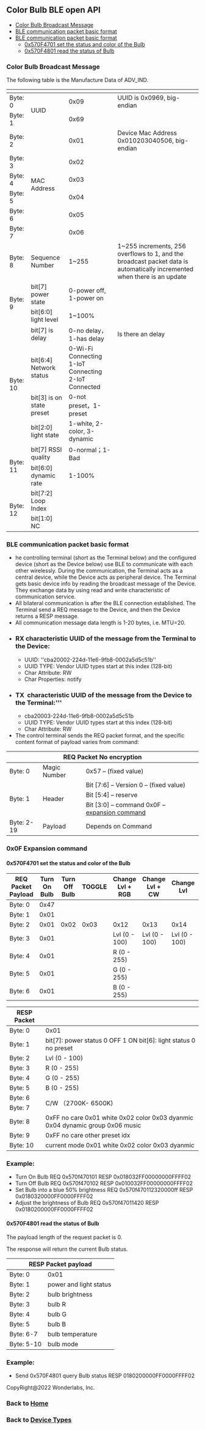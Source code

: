 ## Color Bulb BLE open API

- [Color Bulb Broadcast Message](#color-bulb-broadcast-message)
- [BLE communication packet basic format](#ble-communication-packet-basic-format)
- [BLE communication packet basic format](#broadcast-message-format)
  - [0x570F4701 set the status and color of the Bulb](#0x570F4701-set-the-status-and-color-of-the-Bulb)
  - [0x570F4801 read the status of Bulb](#0x570F4801-read-the-status-of-Bulb)

### Color Bulb Broadcast Message

The following table is the Manufacture Data of ADV_IND.

<table>
    <thead>
        <tr>
            <th colspan=4></th>
        </tr>
    </thead>
    <tbody>
        <tr>
            <td rowspan=1>Byte: 0</td>
            <td rowspan=2>UUID</td>
            <td rowspan=1>0x09</td>
            <td rowspan=1>UUID is 0x0969, big-endian</td>
        </tr>
        <tr>
            <td rowspan=1>Byte: 1</td>
            <td rowspan=1>0x69</td>
            <td rowspan=1></td>
        </tr>
        <tr>
            <td rowspan=1>Byte: 2</td>
            <td rowspan=6>MAC Address</td>
            <td rowspan=1>0x01</td>
            <td rowspan=1>Device Mac Address 0x010203040506, big-endian</td>
        </tr>
        <tr>
            <td rowspan=1>Byte: 3</td>
            <td rowspan=1>0x02</td>
            <td rowspan=1></td>
        </tr>
        <tr>
            <td rowspan=1>Byte: 4</td>
            <td rowspan=1>0x03</td>
            <td rowspan=1></td>
        </tr>
        <tr>
            <td rowspan=1>Byte: 5</td>
            <td rowspan=1>0x04</td>
            <td rowspan=1></td>
        </tr>
        <tr>
            <td rowspan=1>Byte: 6</td>
            <td rowspan=1>0x05</td>
            <td rowspan=1></td>
        </tr>
        <tr>
            <td rowspan=1>Byte: 7</td>
            <td rowspan=1>0x06</td>
            <td rowspan=1></td>
        </tr>
        <tr>
            <td rowspan=1>Byte: 8</td>
            <td rowspan=1>Sequence Number</td>
            <td rowspan=1>1~255</td>
            <td rowspan=1>1~255 increments, 256 overflows to 1, and the broadcast packet data is automatically incremented when there is an update</td>
        </tr>
        <tr>
            <td rowspan=2>Byte: 9</td>
            <td rowspan=1>bit[7] power state</td>
            <td rowspan=1>0-power off, 1-power on</td>
            <td rowspan=1></td>
        </tr>
        <tr>
            <td rowspan=1>bit[6:0] light level</td>
            <td rowspan=1>1~100%</td>
            <td rowspan=1></td>
        </tr>
        <tr>
            <td rowspan=4>Byte: 10</td>
            <td rowspan=1>bit[7] is delay</td>
            <td rowspan=1>0-no delay，1-has delay</td>
            <td rowspan=1>Is there an delay</td>
        </tr>
        <tr>
            <td rowspan=1>bit[6:4] Network status</td>
            <td rowspan=1>0-Wi-Fi Connecting 1-IoT Connecting 2-IoT Connected</td>
            <td rowspan=1></td>
        </tr>
        <tr>
            <td rowspan=1>bit[3] is on state preset</td>
            <td rowspan=1>0-not preset，1-preset</td>
            <td rowspan=1></td>
        </tr>
        <tr>
            <td rowspan=1>bit[2:0] light state</td>
            <td rowspan=1>1-white, 2-color, 3-dynamic</td>
            <td rowspan=1></td>
        </tr>
        <tr>
            <td rowspan=2>Byte: 11</td>
            <td rowspan=1>bit[7] RSSI quality</td>
            <td rowspan=1>0-normal；1-Bad</td>
            <td rowspan=1></td>
        </tr>
        <tr>
            <td rowspan=1>bit[6:0] dynamic rate</td>
            <td rowspan=1>1-100%</td>
            <td rowspan=1></td>
        </tr>
        <tr>
            <td rowspan=2>Byte: 12</td>
            <td rowspan=1>bit[7:2]  Loop Index</td>
            <td rowspan=1></td>
            <td rowspan=1></td>
        </tr>
        <tr>
            <td rowspan=1>bit[1:0] NC</td>
            <td rowspan=1></td>
            <td rowspan=1></td>
        </tr>
    </tbody>
</table>


### BLE communication packet basic format

- he controlling terminal (short as the Terminal below) and the configured device (short as the Device below) use BLE to communicate with each other wirelessly. During the communication, the Terminal acts as a central device, while the Device acts as peripheral device. The Terminal gets basic device info by reading the broadcast message of the Device. They exchange data by using read and write characteristic of communication service.
- All bilateral communication is after the BLE connection established. The Terminal send a REQ message to the Device, and then the Device returns a RESP message.
- All communication message data length is 1-20 bytes, i.e. MTU=20.
- ### RX characteristic UUID of the message from the Terminal to the Device:
  - UUID: ''cba20002-224d-11e6-9fb8-0002a5d5c51b''
  - UUID TYPE: Vendor UUID types start at this index (128-bit)
  - Char Attribute: RW
  - Char Properties: notify      
- ### TX  characteristic UUID of the message from the Device to the Terminal:'''
  - cba20003-224d-11e6-9fb8-0002a5d5c51b
  - UUID TYPE: Vendor UUID types start at this index (128-bit)
  - Char Attribute: RW
- The control terminal sends the REQ packet format, and the specific content format of payload varies from command:

<table>
    <thead>
        <tr>
            <th colspan=3>REQ Packet No encryption</th>
        </tr>
    </thead>
    <tbody>
        <tr>
            <td rowspan=1>Byte: 0</td>
            <td rowspan=1>Magic Number</td>
            <td rowspan=1>0x57 – (fixed value)</td>
        </tr>
        <tr>
            <td rowspan=3>Byte: 1</td>
            <td rowspan=3>Header</td>
            <td rowspan=1>Bit [7:6] – Version 0 – (fixed value)</td>
        </tr>
        <tr>
            <td rowspan=1>Bit [5:4] – reserve</td>
        </tr>
        <tr>
            <td rowspan=1>Bit [3:0] – command 0x0F – <a href="http://192.168.2.110/文件:///E:/卧槽科技蓝牙通信协议与规范-20181227copy.docx&action=edit&redlink=1&action=edit&redlink=1">expansion command</a></td>
        </tr>
        <tr>
            <td rowspan=1>Byte: 2-19</td>
            <td rowspan=1>Payload</td>
            <td rowspan=1>Depends on Command</td>
        </tr>
    </tbody>
</table>

### 0x0F Expansion command
#### 0x570F4701 set the status and color of the Bulb

<table>
    <thead>
        <tr>
            <th colspan=1>REQ Packet Payload</th>
            <th colspan=1>Turn On Bulb</th>
            <th colspan=1>Turn Off Bulb</th>
            <th colspan=1>TOGGLE</th>
            <th colspan=1>Change Lvl + RGB</th>
            <th colspan=1>Change Lvl + CW</th>
            <th colspan=1>Change Lvl</th>
            <th colspan=1>Change RGB</th>
            <th colspan=1>Change CW</th>
        </tr>
    </thead>
    <tbody>
        <tr>
            <td rowspan=1>Byte: 0</td>
            <td rowspan=1>0x47</td>
            <td rowspan=1></td>
            <td rowspan=1></td>
            <td rowspan=1></td>
            <td rowspan=1></td>
            <td rowspan=1></td>
            <td rowspan=1></td>
            <td rowspan=1></td>
        </tr>
        <tr>
            <td rowspan=1>Byte: 1</td>
            <td rowspan=1>0x01</td>
            <td rowspan=1></td>
            <td rowspan=1></td>
            <td rowspan=1></td>
            <td rowspan=1></td>
            <td rowspan=1></td>
            <td rowspan=1></td>
            <td rowspan=1></td>
        </tr>
        <tr>
            <td rowspan=1>Byte: 2</td>
            <td rowspan=1>0x01</td>
            <td rowspan=1>0x02</td>
            <td rowspan=1>0x03</td>
            <td rowspan=1>0x12</td>
            <td rowspan=1>0x13</td>
            <td rowspan=1>0x14</td>
            <td rowspan=1>0x16</td>
            <td rowspan=1>0x17</td>
        </tr>
        <tr>
            <td rowspan=1>Byte: 3</td>
            <td rowspan=1>0x01</td>
            <td rowspan=1></td>
            <td rowspan=1></td>
            <td rowspan=1>Lvl (0 - 100)</td>
            <td rowspan=1>Lvl (0 - 100)</td>
            <td rowspan=1>Lvl (0 - 100)</td>
            <td rowspan=1>Lvl (0 - 100)</td>
            <td rowspan=2>C/W (2700K - 6500K)</td>
        </tr>
        <tr>
            <td rowspan=1>Byte: 4</td>
            <td rowspan=1>0x01</td>
            <td rowspan=1></td>
            <td rowspan=1></td>
            <td rowspan=1>R (0 - 255)</td>
            <td rowspan=2></td>
            <td rowspan=1></td>
            <td rowspan=1>R (0 - 255)</td>
        </tr>
        <tr>
            <td rowspan=1>Byte: 5</td>
            <td rowspan=1>0x01</td>
            <td rowspan=1></td>
            <td rowspan=1></td>
            <td rowspan=1>G (0 - 255)</td>
            <td rowspan=1></td>
            <td rowspan=1>G (0 - 255)</td>
            <td rowspan=1></td>
        </tr>
        <tr>
            <td rowspan=1>Byte: 6</td>
            <td rowspan=1>0x01</td>
            <td rowspan=1></td>
            <td rowspan=1></td>
            <td rowspan=1>B (0 - 255)</td>
            <td rowspan=1></td>
            <td rowspan=1></td>
            <td rowspan=1>B (0 - 255)</td>
            <td rowspan=1></td>
        </tr>
    </tbody>
</table>

<table>
    <thead>
        <tr>
            <th colspan=1>RESP Packet</th>
            <th colspan=1></th>
        </tr>
    </thead>
    <tbody>
        <tr>
            <td rowspan=1>Byte: 0</td>
            <td rowspan=1>0x01</td>
        </tr>
        <tr>
            <td rowspan=1>Byte: 1</td>
            <td rowspan=1>bit[7]: power status 0 OFF 1 ON bit[6]: light status 0 no preset</td>
        </tr>
        <tr>
            <td rowspan=1>Byte: 2</td>
            <td rowspan=1>Lvl (0 - 100)</td>
        </tr>
        <tr>
            <td rowspan=1>Byte: 3</td>
            <td rowspan=1>R (0 - 255)</td>
        </tr>
        <tr>
            <td rowspan=1>Byte: 4</td>
            <td rowspan=1>G (0 - 255)</td>
        </tr>
        <tr>
            <td rowspan=1>Byte: 5</td>
            <td rowspan=1>B (0 - 255)</td>
        </tr>
        <tr>
            <td rowspan=1>Byte: 6</td>
            <td rowspan=2>C/W （2700K- 6500K)</td>
        </tr>
        <tr>
            <td rowspan=1>Byte: 7</td>
        </tr>
        <tr>
            <td rowspan=1>Byte: 8</td>
            <td rowspan=1>0xFF no care 0x01 white 0x02 color 0x03 dyanmic 0x04 dynamic group 0x06 music</td>
        </tr>
        <tr>
            <td rowspan=1>Byte: 9</td>
            <td rowspan=1>0xFF no care other preset idx</td>
        </tr>
        <tr>
            <td rowspan=1>Byte: 10</td>
            <td rowspan=1>current mode 0x01 white 0x02 color 0x03 dyanmic</td>
        </tr>
    </tbody>
</table>

### Example:

- Turn On Bulb REQ 0x570f470101 RESP 0x018032FF00000000FFFF02
- Turn Off Bulb REQ 0x570f470102 RESP 0x010032FF00000000FFFF02
- Set Bulb into a blue 50% brightness REQ 0x570f470112320000ff RESP 0x0180320000FF0000FFFF02
- Adjust the brightness of Bulb REQ 0x570f47011420 RESP 0x0180200000FF0000FFFF02

#### 0x570F4801 read the status of Bulb
The payload length of the request packet is 0.

The response will return the current Bulb status.

<table>
    <thead>
        <tr>
            <th colspan=2>RESP Packet payload</th>
        </tr>
    </thead>
    <tbody>
        <tr>
            <td rowspan=1>Byte: 0</td>
            <td rowspan=1>0x01</td>
        </tr>
        <tr>
            <td rowspan=1>Byte: 1</td>
            <td rowspan=1>power and light status</td>
        </tr>
        <tr>
            <td rowspan=1>Byte: 2</td>
            <td rowspan=1>bulb brightness</td>
        </tr>
        <tr>
            <td rowspan=1>Byte: 3</td>
            <td rowspan=1>bulb R</td>
        </tr>
        <tr>
            <td rowspan=1>Byte: 4</td>
            <td rowspan=1>bulb G</td>
        </tr>
        <tr>
            <td rowspan=1>Byte: 5</td>
            <td rowspan=1>bulb B</td>
        </tr>
        <tr>
            <td rowspan=1>Byte: 6-7</td>
            <td rowspan=1>bulb temperature</td>
        </tr>
        <tr>
            <td rowspan=1>Byte: 5-10</td>
            <td rowspan=1>bulb mode</td>
        </tr>
    </tbody>
</table>

### Example:
- Send 0x570F4801 query Bulb status RESP 0180200000FF0000FFFF02

CopyRight@2022 Wonderlabs, Inc.

### Back to [Home](https://github.com/OpenWonderLabs/SwitchBotAPI-BLE/)
### Back to [Device Types](../README.md)
